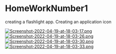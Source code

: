 # HomeWorkNumber1
creating a flashlight app. Creating an application icon

[![Screenshot-2022-04-19-at-18-03-17.png](https://i.postimg.cc/76RkZdTf/Screenshot-2022-04-19-at-18-03-17.png)](https://postimg.cc/KktV99f2) [![Screenshot-2022-04-19-at-18-03-26.png](https://i.postimg.cc/gjvmt4nj/Screenshot-2022-04-19-at-18-03-26.png)](https://postimg.cc/ZvKGC8Pz) [![Screenshot-2022-04-19-at-18-03-30.png](https://i.postimg.cc/FK7mXh72/Screenshot-2022-04-19-at-18-03-30.png)](https://postimg.cc/jW0Bz06X) [![Screenshot-2022-04-19-at-18-03-33.png](https://i.postimg.cc/Y9FHj8NR/Screenshot-2022-04-19-at-18-03-33.png)](https://postimg.cc/LYm7btbg)

